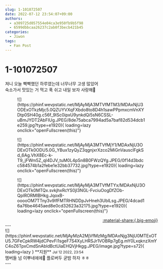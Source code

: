 ```yaml
---
slug: 1-101072507
date: 2022-07-12 23:54:07+09:00
authors:
  - a309725d057554e04ca3e950fb9b5f98
  - 6599dbbcaa26237c2ab0f3becb421b45
categories:
  - Jiwon
tags:
  - Fan Post
---
```


# 1-101072507

<div class="post-container" markdown="1">
<div class="content-container md-sidebar__scrollwrap" markdown="1">

져니 오늘 빡빡했던 하루였는데 너무너무 고생 많았어<br>숙소가서 맛있는 거 먹고 푹 쉬고 내일 보자 사랑해💙
<figure markdown="1">
![](https://phinf.wevpstatic.net/MjAyMjA3MTVfMTM3/MDAxNjU3ODExOTkzMjc5.0QZUYVXqFXbdo8to8D4h1sawPPpmxcmVnXYDtp0SH40g.c56f_9lSc0ipxU9ynkdQi5sN6CSSL-uBmJYDT2AbFIUg.JPEG/8de75abca7994ad5a7baf82d534dcb1e259.jpg?type=e1920){ loading=lazy onclick="openFullscreen(this)"}
</figure>

<figure markdown="1">
![](https://phinf.wevpstatic.net/MjAyMjA3MTVfMjY1/MDAxNjU3ODExOTk0ODU5.0G_YBux1zyQyZ3qgnjxrXzco2MiGnVausclFgkSd_6Ag.VhX8Ec-k-T9_jFWm5Z_ql4DJV_tuM0L4pSn8B0FWzQYg.JPEG/0f14d3bdcc584574b1a2febe1e32bb37732.jpg?type=e1920){ loading=lazy onclick="openFullscreen(this)"}
</figure>

<figure markdown="1">
![](https://phinf.wevpstatic.net/MjAyMjA3MTVfMTYx/MDAxNjU3ODExOTk0MTQx.svkjhxRcYS0jl3NGL-FvciuOogDfZOb-QplRORMlBHkg.JqoxB-ooooOM7TTny3v9lfFMTRHNDDpJvHneh3UblLsg.JPEG/4dcad16a76be4645aed8e0cd32623a32175.jpg?type=e1920){ loading=lazy onclick="openFullscreen(this)"}
</figure>


</div>
</div>

<div style="text-align: right;" markdown="1">
<a href="https://weverse.io/fromis9/fanpost/1-101072507" style="text-align: right;">:material-share:{.big-emoji}</a>
</div>
---

<div class="comments-container md-sidebar__scrollwrap" markdown="1">
<div class="comment" markdown="1">
<div class='id-container' markdown="1">
![](https://phinf.wevpstatic.net/MjAyMzA2MjVfMzMg/MDAxNjg3NjU0MTExOTU5.7GFeCpkRW4jdCPevFi1sgeF7S4XyLHRSJr1VOBRp7gEg.mY0LxqknzXmYC4oZ6TpxCmdSnAbldBctUiaEHQVjHkgg.JPEG/image.jpg?type=s72){ loading=lazy }
**<span class="artist">지원</span>** <small>Jul 12 2022, 23:54</small><br>
</div>
<div class='comment-body' markdown="1">
멤버들 넘 이뿌네에에💜 플로버두 굳밤 하자 ㅎㅎ
</div>
</div>
</div>
---
